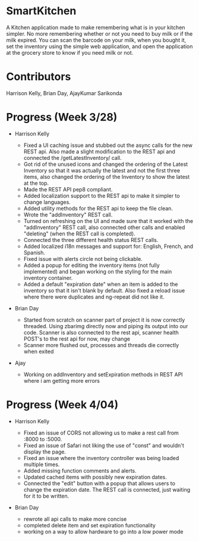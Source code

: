 # SmartKitchen
A Kitchen application made to make remembering what is in your kitchen simpler. No more remembering whether or not you need to buy
milk or if the milk expired. You can scan the barcode on your milk, when you bought it, set the inventory using the simple web application,
and open the application at the grocery store to know if you need milk or not.

# Contributors
Harrison Kelly, Brian Day, AjayKumar Sarikonda

# Progress (Week 3/28)

* Harrison Kelly
    * Fixed a UI caching issue and stubbed out the async calls for the new REST api. Also
    made a slight modification to the REST api and connected the /getLatestInventory/ call.
    * Got rid of the unused icons and changed the ordering of the Latest Inventory so that
    it was actually the latest and not the first three items, also changed the ordering of the Inventory
    to show the latest at the top.
    * Made the REST API pep8 compliant.
    * Added localization support to the REST api to make it simpler to change languages.
    * Added utility methods for the REST api to keep the file clean.
    * Wrote the "addInventory" REST call.
    * Turned on refreshing on the UI and made sure that it worked with the "addInventory" REST call, also connected
    other calls and enabled "deleting" (when the REST call is completed).
    * Connected the three different health status REST calls.
    * Added localized i18n messages and support for: English, French, and Spanish.
    * Fixed issue with alerts circle not being clickable.
    * Added a popup for editing the inventory items (not fully implemented) and began working on the styling for the main
    inventory container.
    * Added a default "expiration date" when an item is added to the inventory so that it isn't blank by default. Also fixed
    a reload issue where there were duplicates and ng-repeat did not like it.

* Brian Day
    * Started from scratch on scanner part of project it is now correctly threaded. Using zbarimg directly now
    and piping its output into our code. Scanner is also connected to the rest api, scanner health POST's to the
    rest api for now, may change
    * Scanner more flushed out, processes and threads die correctly when exited

* Ajay
    * Working on addInventory and setExpiration methods in REST API where i am getting more errors

# Progress (Week 4/04)

* Harrison Kelly
    * Fixed an issue of CORS not allowing us to make a rest call from :8000 to :5000.
    * Fixed an issue of Safari not liking the use of "const" and wouldn't display the page.
    * Fixed an issue where the inventory controller was being loaded multiple times.
    * Added missing function comments and alerts.
    * Updated cached items with possibly new expiration dates.
    * Connected the "edit" button with a popup that allows users to change the expiration date. The REST call is connected, just
    waiting for it to be written.

* Brian Day
    * rewrote all api calls to make more concise
    * completed delete item and set expiration functionality
    * working on a way to allow hardware to go into a low power mode